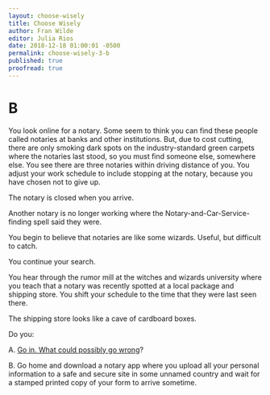 ```yaml
---
layout: choose-wisely
title: Choose Wisely
author: Fran Wilde
editor: Julia Rios
date: 2018-12-18 01:00:01 -0500
permalink: choose-wisely-3-b
published: true
proofread: true
---
```



# B

You look online for a notary. Some seem to think you can find these people called notaries at banks and other institutions. But, due to cost cutting, there are only smoking dark spots on the industry-standard green carpets where the notaries last stood, so you must find someone else, somewhere else. You see there are three notaries within driving distance of you. You adjust your work schedule to include stopping at the notary, because you have chosen not to give up.

The notary is closed when you arrive.

Another notary is no longer working where the Notary-and-Car-Service-finding spell said they were.

You begin to believe that notaries are like some wizards. Useful, but difficult to catch.

You continue your search.

You hear through the rumor mill at the witches and wizards university where you teach that a notary was recently spotted at a local package and shipping store. You shift your schedule to the time that they were last seen there.

The shipping store looks like a cave of cardboard boxes.

Do you:

A. [Go in. What could possibly go wrong](/choose-wisely-4-a)?

B. Go home and download a notary app where you upload all your personal information to a safe and secure site in some unnamed country and wait for a stamped printed copy of your form to arrive sometime.
